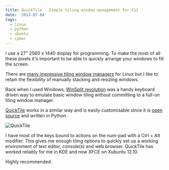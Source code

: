 ```yaml
---
title: QuickTile - Simple tiling window management for X11
date: '2013-07-04'
tags:
  - linux
  - python
  - ubuntu
  - cyber
---
```


I use a 27" 2560 x 1440 display for programming. To make the most of all these pixels it's important to be able to quickly arrange your windows to fill the screen.

<!--more-->

There are [many impressive tiling window managers](http://crunchbang.org/forums/viewtopic.php?id=18273) for Linux but I like to retain the flexibility of manually stacking and resizing windows.

Back when I used Windows, [WinSplit revolution](http://www.winsplit-revolution.com/) was a handy keyboard driven way to emulate basic window tiling without committing to a full-on tiling window manager.

[QuickTile](http://ssokolow.com/quicktile/) works in a similar way and is easily customisable since it is [open source](https://github.com/ssokolow/quicktile) and written in Python.

![QuickTile](/img/2013/quicktile-screenshot.png)

I have most of the keys bound to actions on the num-pad with a Ctrl + Alt modifier. This gives me enough tiling options to quickly set up a working environment of text editor, console(s) and web browser. QuickTile has worked reliably for me in KDE and now XFCE on Xubuntu 12.10.

Highly recommended.
